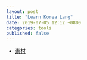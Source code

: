 ```yaml
---
layout: post
title: "Learn Korea Lang"
date: 2019-07-05 12:12 +0800
categories: tools
published: false
---
```


- [素材](https://www.youtube.com/watch?v=1P04nDzP7MA&list=PLnbR6hpI4L2ivixywDsV1e7q6Cq_7hNnp)
